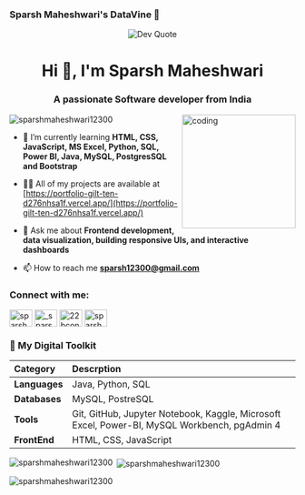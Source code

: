 ### Sparsh Maheshwari's DataVine 🌳

<p align="center">
  <img src="https://quotes-github-readme.vercel.app/api?type=horizontal&theme=dark" alt="Dev Quote" />
</p>

<h1 align="center">Hi 👋, I'm Sparsh Maheshwari</h1>
<h3 align="center">A passionate Software developer from India</h3>

<img align="right" alt="coding" width="200" src="https://user-images.githubusercontent.com/55389276/140866485-8fb1c876-9a8f-4d6a-98dc-08c4981eaf70.gif">


<p align="left"> <img src="https://komarev.com/ghpvc/?username=sparshmaheshwari12300&label=Profile%20views&color=0e75b6&style=flat" alt="sparshmaheshwari12300" /> </p>

- 🌱 I’m currently learning **HTML, CSS, JavaScript, MS Excel, Python, SQL, Power BI, Java, MySQL, PostgresSQL and Bootstrap**

- 👨‍💻 All of my projects are available at [https://portfolio-gilt-ten-d276nhsa1f.vercel.app/](https://portfolio-gilt-ten-d276nhsa1f.vercel.app/)

- 💬 Ask me about **Frontend development, data visualization, building responsive UIs, and interactive dashboards**

- 📫 How to reach me **sparsh12300@gmail.com**

<h3 align="left">Connect with me:</h3>
<p align="left">
<a href="https://linkedin.com/in/sparshmaheshwari12300" target="blank"><img align="center" src="https://raw.githubusercontent.com/rahuldkjain/github-profile-readme-generator/master/src/images/icons/Social/linked-in-alt.svg" alt="sparshmaheshwari12300" height="30" width="40" /></a>
<a href="https://instagram.com/_sparsh_maheshwari_" target="blank"><img align="center" src="https://raw.githubusercontent.com/rahuldkjain/github-profile-readme-generator/master/src/images/icons/Social/instagram.svg" alt="_sparsh_maheshwari_" height="30" width="40" /></a>
<a href="https://www.hackerrank.com/22bcon011" target="blank"><img align="center" src="https://raw.githubusercontent.com/rahuldkjain/github-profile-readme-generator/master/src/images/icons/Social/hackerrank.svg" alt="22bcon011" height="30" width="40" /></a>
<a href="https://www.leetcode.com/sparsh_maheshwari12300" target="blank"><img align="center" src="https://raw.githubusercontent.com/rahuldkjain/github-profile-readme-generator/master/src/images/icons/Social/leet-code.svg" alt="sparsh_maheshwari12300" height="30" width="40" /></a>
</p>

### 🧠 My Digital Toolkit

| Category | Descrption |
| :--- | :--- |
| **Languages** | Java, Python, SQL |
| **Databases** | MySQL, PostreSQL |
| **Tools** | Git, GitHub, Jupyter Notebook, Kaggle, Microsoft Excel, Power-BI, MySQL Workbench, pgAdmin 4 |
| **FrontEnd** | HTML, CSS, JavaScript|

<p><img align="left" src="https://github-readme-stats.vercel.app/api/top-langs?username=sparshmaheshwari12300&show_icons=true&locale=en&layout=compact" alt="sparshmaheshwari12300" /></p>

<p>&nbsp;<img align="center" src="https://github-readme-stats.vercel.app/api?username=sparshmaheshwari12300&show_icons=true&locale=en" alt="sparshmaheshwari12300" /></p>

<p><img align="center" src="https://github-readme-streak-stats.herokuapp.com/?user=sparshmaheshwari12300&" alt="sparshmaheshwari12300" /></p>

